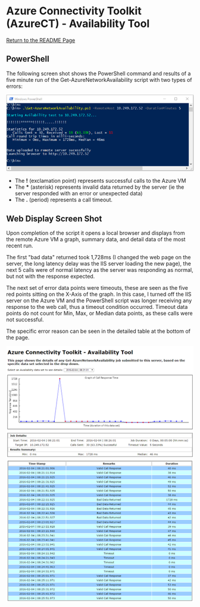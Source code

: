 # Azure Connectivity Toolkit (AzureCT) - Availability Tool

[Return to the README Page][HOME]

## PowerShell
The following screen shot shows the PowerShell command and results of a five minute run of the Get-AzureNetworkAvailability script with two types of errors:

![0]

 - The **!** (exclamation point) represents successful calls to the Azure VM
 - The **\*** (asterisk) represents invalid data returned by the server (ie the server responded with an error or unexpected data)
 - The **.** (period) represents a call timeout.

## Web Display Screen Shot
Upon completion of the script it opens a local browser and displays from the remote Azure VM a graph, summary data, and detail data of the most recent run. 

The first "bad data" returned took 1,728ms (I changed the web page on the server, the long latency delay was the IIS server loading the new page), the next 5 calls were of normal latency as the server was responding as normal, but not with the response expected.

The next set of error data points were timeouts, these are seen as the five red points sitting on the X-Axis of the graph. In this case, I turned off the IIS server on the Azure VM and the PowerShell script was longer receiving any response to the web call, thus a timeout condition occurred. Timeout data points do not count for Min, Max, or Median data points, as these calls were not successful.

The specific error reason can be seen in the detailed table at the bottom of the page.

![1]
![2]

<!--Image References-->
[0]: PowerShellErrors.png "One Minute PowerShell Run"
[1]: DisplayErrors1.png "Web Server Display of Data Set"
[2]: DisplayErrors2.png "Web Server Display of Data Set"

<!--Link References-->
[HOME]: ../../../